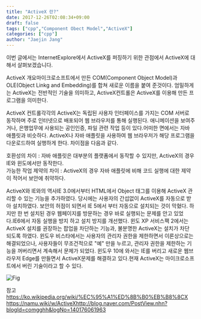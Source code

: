 ```yaml
---
title: "ActiveX 란?"
date: 2017-12-26T02:08:34+09:00
draft: false
tags: ["cpp","Component Obect Model","ActiveX"]
categories: ["cpp"]
author: "Jaejin Jang"
---
```


이번 글에서는 InternetExplore에서 ActiveX를 퍼징하기 위한 관점에서 ActiveX에 대해서 살펴보겠습니다.

ActiveX 개요마이크로소프트에서 만든 COM(Component Object Model)과 OLE(Object Linkg and Embedding)를 합쳐 새로운 이름을 붙여 준것이다. 
엄밀하게는 ActiveX는 전반적인 기술을 의미하고, ActiveX컨트롤은 ActiveX를 이용해 만든 프로그램을 의미한다.

ActiveX 컨트롤각각의 ActiveX는 독립된 사용자 인터페이스를 가지는 COM 서버로 동작하며 주로 인터넷으로 배포되어 웹 브라우저를 통해 실행된다. 
애니메이션을 보여주거나, 은행업무에 사용되는 공인인증, 파일 관련 작업 등이 있다.어떠한 면에서는 자바 애플릿과 비슷하다. 
ActiveX나 자바 애플릿을 사용하여 웹 브라우저가 해당 프로그램을 다운로드하여 실행하게 한다. 차이점을 다음과 같다.

호환성의 차이 : 자바 애플릿은 대부분의 플랫폼에서 동작할 수 있지만, ActiveX의 경우 IE와 윈도에서만 동작한다. <br>
가능한 작업 제약의 차이 : ActiveX의 경우 자바 애플릿에 비해 코드 실행에 대한 제약이 적어서 보안에 취약하다.

ActiveX와 IE와의 역사IE 3.0에서부터 HTML에서 Object 태그를 이용해 ActiveX 관리할 수 있는 기능을 추가하였다. 
당시에는 사용자의 간섭없이 ActiveX를 자동으로 받아 설치하였다. 보안의 허점이 되면서 IE 5에서 부터 자동으로 설치되는 것이 막혔다. 
하지만 한 번 설치된 경우 웹페이지를 방문하는 경우 바로 실행되는 문제를 안고 있었다.IE6에서 자동 실행을 방지 하고 설치 방지를 개선했다. 
윈도 XP 서비스팩 2에서는 ActiveX 설치를 권장하는 팝업을 차단하는 기능과, 불분명한 ActiveX는 설치가 차단 되도록 하였다. 
윈도우 비스타에서는 사용자의 관리자 권한을 제한하면서 이론상으로는 해결되었으나, 
사용자들이 무조건적으로 "예" 만을 누르고, 관리자 권한을 제한하는 기능을 꺼버리면서 계속해서 문제가 되었다.
윈도우 10에 와서는 IE를 버리고 새로운 웹브라우저 Edge를 만들면서 ActiveX문제를 해결하고 있다.현재 ActiveX는 마이크로소프트에서 버린 기술이라고 할 수 있다.

![Fig](/cp2_1.jpg "HTML에서, ActiveX를 사용한 예")

참고<br>
https://ko.wikipedia.org/wiki/%EC%95%A1%ED%8B%B0%EB%B8%8CX <br>
https://namu.wiki/w/ActiveXhttp://blog.naver.com/PostView.nhn?blogId=comgghh&logNo=140176061963
